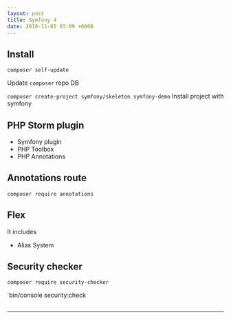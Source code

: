 ```yaml
---
layout: post
title: Symfony 4
date: 2018-11-05 03:09 +0000
---
```


## Install
`composer self-update`

Update `composer` repo DB


`composer create-project symfony/skeleton symfony-demo`
Install project with symfony


## PHP Storm plugin
* Symfony plugin
* PHP Toolbox
* PHP Annotations

## Annotations route
`composer require annotations`

## Flex
It includes
* Alias System



## Security checker
`composer require security-checker`

`bin/console security:check


## 


---